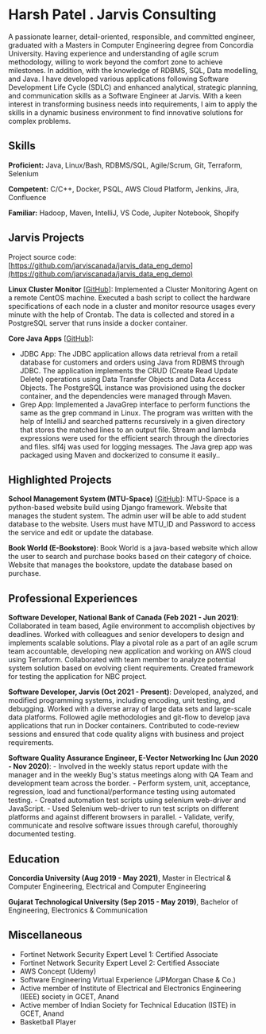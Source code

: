 # Harsh Patel . Jarvis Consulting

A passionate learner, detail-oriented, responsible, and committed engineer, graduated with a Masters in Computer Engineering degree from Concordia University. Having experience and understanding of agile scrum methodology, willing to work beyond the comfort zone to achieve milestones. In addition, with the knowledge of RDBMS, SQL, Data modelling, and Java. I have developed various applications following Software Development Life Cycle (SDLC) and enhanced analytical, strategic planning, and communication skills as a Software Engineer at Jarvis. With a keen interest in transforming business needs into requirements, I aim to apply the skills in a dynamic business environment to find innovative solutions for complex problems.

## Skills

**Proficient:** Java, Linux/Bash, RDBMS/SQL, Agile/Scrum, Git, Terraform, Selenium

**Competent:** C/C++, Docker, PSQL, AWS Cloud Platform, Jenkins, Jira, Confluence

**Familiar:** Hadoop, Maven, IntelliJ, VS Code, Jupiter Notebook, Shopify

## Jarvis Projects

Project source code: [https://github.com/jarviscanada/jarvis_data_eng_demo](https://github.com/jarviscanada/jarvis_data_eng_demo)


**Linux Cluster Monitor** [[GitHub](https://github.com/jarviscanada/jarvis_data_eng_demo/tree/master/linux_sql)]: Implemented a Cluster Monitoring Agent on a remote CentOS machine. Executed a bash script to collect the hardware specifications of each node in a cluster and monitor resource usages every minute with the help of Crontab. The data is collected and stored in a PostgreSQL server that runs inside a docker container.

**Core Java Apps** [[GitHub](https://github.com/jarviscanada/jarvis_data_eng_demo/tree/master/core_java)]:
      
  - JDBC App:  The JDBC application allows data retrieval from a retail database for customers and orders using Java from RDBMS through JDBC. The application implements the CRUD (Create Read Update Delete) operations using Data Transfer Objects and Data Access Objects. The PostgreSQL instance was provisioned using the docker container, and the dependencies were managed through Maven.
  - Grep App:  Implemented a JavaGrep interface to perform functions the same as the grep command in Linux. The program was written with the help of IntelliJ and searched patterns recursively in a given directory that stores the matched lines to an output file. Stream and lambda expressions were used for the efficient search through the directories and files. slf4j was used for logging messages. The Java grep app was packaged using Maven and dockerized to consume it easily..


## Highlighted Projects
**School Management System (MTU-Space)** [[GitHub](https://github.com/harshpatel77/MTUSpace.git)]: MTU-Space is a python-based website build using Django framework. Website that manages the student system. The admin user will be able to add student database to the website. Users must have MTU_ID and Password to access the service and edit or update the database.

**Book World (E-Bookstore)**: Book World is a java-based website which allow the user to search and purchase books based on their category of choice. Website that manages the bookstore, update the database based on purchase.


## Professional Experiences

**Software Developer, National Bank of Canada (Feb 2021 - Jun 2021)**: Collaborated in team based, Agile environment to accomplish objectives by deadlines. Worked with colleagues and senior developers to design and implements scalable solutions. Play a pivotal role as a part of an agile scrum team accountable, developing new application and working on AWS cloud using Terraform. Collaborated with team member to analyze potential system solution based on evolving client requirements. Created framework for testing the application for NBC project.

**Software Developer, Jarvis (Oct 2021 - Present)**: Developed, analyzed, and modified programming systems, including encoding, unit testing, and debugging. Worked with a diverse array of large data sets and large-scale data platforms. Followed agile methodologies and git-flow to develop java applications that run in Docker containers. Contributed to code-review sessions and ensured that code quality aligns with business and project requirements.

**Software Quality Assurance Engineer, E-Vector Networking Inc (Jun 2020 - Nov 2020)**:  - Involved in the weekly status report update with the manager and in the weekly Bug's status meetings along with QA Team and development team across the border. - Perform system, unit, acceptance, regression, load and functional/performance testing using automated testing. - Created automation test scripts using selenium web-driver and JavaScript. - Used Selenium web-driver to run test scripts on different platforms and against different browsers in parallel. - Validate, verify, communicate and resolve software issues through careful, thoroughly documented testing. 


## Education
**Concordia University (Aug 2019 - May 2021)**, Master in Electrical & Computer Engineering, Electrical and Computer Engineering

**Gujarat Technological University (Sep 2015 - May 2019)**, Bachelor of Engineering, Electronics & Communication


## Miscellaneous
- Fortinet Network Security Expert Level 1: Certified Associate
- Fortinet Network Security Expert Level 2: Certified Associate
- AWS Concept (Udemy)
- Software Engineering Virtual Experience (JPMorgan Chase & Co.)
- Active member of Institute of Electrical and Electronics Engineering (IEEE) society in GCET, Anand
- Active member of Indian Society for Technical Education (ISTE) in GCET, Anand
- Basketball Player